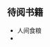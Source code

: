 <!--
 * @Description: 
 * @version: 
 * @Author: simpletoyou
 * @Date: 2022-04-22 14:38:13
 * @LastEditors: simpletoyou
 * @LastEditTime: 2022-04-22 15:02:29
-->
## 待阅书籍
  - 人间食粮
  - 
